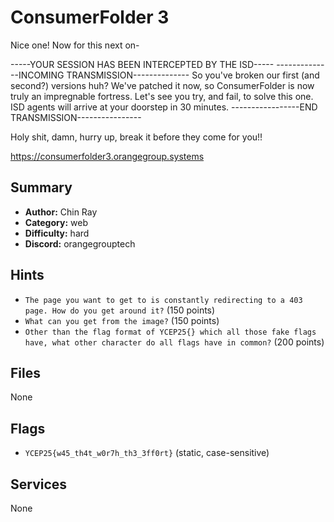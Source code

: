 
# ConsumerFolder 3
Nice one! Now for this next on-

-----YOUR SESSION HAS BEEN INTERCEPTED BY THE ISD-----
--------------INCOMING TRANSMISSION--------------
So you've broken our first (and second?) versions huh? We've patched it now, so ConsumerFolder is now truly an impregnable fortress.
Let's see you try, and fail, to solve this one. ISD agents will arrive at your doorstep in 30 minutes.
-----------------END TRANSMISSION----------------

Holy shit, damn, hurry up, break it before they come for you!!

https://consumerfolder3.orangegroup.systems

## Summary
- **Author:** Chin Ray
- **Category:** web
- **Difficulty:** hard
- **Discord:** orangegrouptech

## Hints
- `The page you want to get to is constantly redirecting to a 403 page. How do you get around it?` (150 points)
- `What can you get from the image?` (150 points)
- `Other than the flag format of YCEP25{} which all those fake flags have, what other character do all flags have in common?` (200 points)

## Files
None

## Flags
- `YCEP25{w45_th4t_w0r7h_th3_3ff0rt}` (static, case-sensitive)

## Services
None

